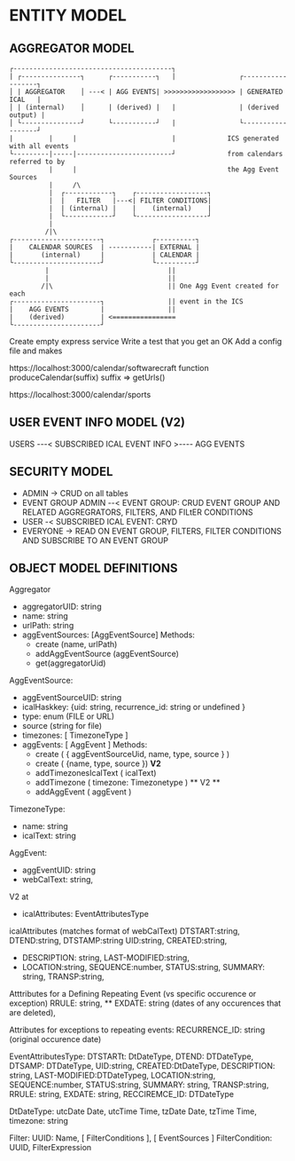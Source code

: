 # ENTITY MODEL

## AGGREGATOR MODEL

```
┌----------------------------------------┐
| ┌---------------┐      ┌-----------┐   |                ┌------------------┐
│ | AGGREGATOR    │ ---< | AGG EVENTS| >>>>>>>>>>>>>>>>>> | GENERATED ICAL   |
│ | (internal)    │      | (derived) |   |                | (derived output) |
│ └---------------┘      └-----------┘   |                └------------------┘
|         |     |                        |             ICS generated with all events
└---------|-----|------------------------┘             from calendars referred to by
          |     |                                      the Agg Event Sources
          |     /\
          |  ┌------------┐    ┌------------------┐
          |  |   FILTER   |---<| FILTER CONDITIONS|
          |  | (internal) |    |    (internal)    |
          |  └------------┘    └------------------┘
          |
         /|\
┌----------------------┐            ┌----------┐
|    CALENDAR SOURCES  | -----------| EXTERNAL |
|       (internal)     |            | CALENDAR |
└----------------------┘            └----------┘
         |                              ||
         |                              ||
        /|\                             || One Agg Event created for each
┌----------------------┐                || event in the ICS
|    AGG EVENTS        |                ||
|    (derived)         | <================
└----------------------┘

```

Create empty express service
Write a test that you get an OK
Add a config file and makes

https://localhost:3000/calendar/softwarecraft
function produceCalendar(suffix)
suffix => getUrls()

https://localhost:3000/calendar/sports

## USER EVENT INFO MODEL (V2)

USERS ---< SUBSCRIBED ICAL EVENT INFO >---- AGG EVENTS

## SECURITY MODEL

- ADMIN -> CRUD on all tables
- EVENT GROUP ADMIN --< EVENT GROUP: CRUD EVENT GROUP AND RELATED AGGREGRATORS, FILTERS, AND FILtER CONDITIONS
- USER -< SUBSCRIBED ICAL EVENT: CRYD
- EVERYONE -> READ ON EVENT GROUP, FILTERS, FILTER CONDITIONS AND SUBSCRIBE TO AN EVENT GROUP

## OBJECT MODEL DEFINITIONS

Aggregator

- aggregatorUID: string
- name: string
- urlPath: string
- aggEventSources: [AggEventSource]
  Methods:
  - create (name, urlPath)
  - addAggEventSource (aggEventSource)
  - get(aggregatorUid)

AggEventSource:

- aggEventSourceUID: string
- icalHaskkey: {uid: string, recurrence_id: string or undefined }
- type: enum (FILE or URL)
- source (string for file)
- timezones: [ TimezoneType ]
- aggEvents: [ AggEvent ]
  Methods:
  - create ( { aggEventSourceUid, name, type, source } )
  - create ( {name, type, source }) **V2**
  - addTimezonesIcalText ( icalText)
  - addTimezone ( timezone: Timezonetype ) ** V2 **
  - addAggEvent ( aggEvent )

TimezoneType:

- name: string
- icalText: string

AggEvent:

- aggEventUID: string
- webCalText: string,

V2 at

- icalAttributes: EventAttributesType

icalAttributes (matches format of webCalText)
DTSTART:string,
DTEND:string,
DTSTAMP:string
UID:string,
CREATED:string,

- DESCRIPTION: string,
  LAST-MODIFIED:string,
- LOCATION:string,
  SEQUENCE:number,
  STATUS:string,
  SUMMARY: string,
  TRANSP:string,

Atttributes for a Defining Repeating Event (vs specific occurence or exception)
RRULE: string,
\*\* EXDATE: string (dates of any occurences that are deleted),

Attributes for exceptions to repeating events:
RECURRENCE_ID: string (original occurence date)

EventAttributesType:
DTSTARTt: DtDateType,
DTEND: DTDateType,
DTSAMP: DTDateType,
UID:string,
CREATED:DtDateType,
DESCRIPTION: string,
LAST-MODIFIED:DTDateTypeg,
LOCATION:string,
SEQUENCE:number,
STATUS:string,
SUMMARY: string,
TRANSP:string,
RRULE: string,
EXDATE: string,
RECCIREMCE_ID: DTDateType

DtDateType:
utcDate Date,
utcTime Time,
tzDate Date,
tzTime Time,
timezone: string

Filter: UUID: Name, [ FilterConditions ], [ EventSources ]
FilterCondition: UUID, FilterExpression
